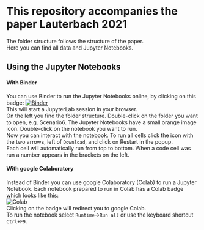 # This repository accompanies the paper Lauterbach 2021
The folder structure follows the structure of the paper.  
Here you can find all data and Jupyter Notebooks.

## Using the Jupyter Notebooks
#### With Binder
You can use Binder to run the Jupyter Notebooks online, by clicking on this badge: 
[![Binder](https://mybinder.org/badge_logo.svg)](https://mybinder.org/v2/gh/EnzymeML/Lauterbach_2021.git/HEAD)  
This will start a JupyterLab session in your browser.  
On the left you find the folder structure. Double-click on the folder you want to open, e.g. Scenario6. The Jupyter Notebooks have a small orange image icon. Double-click on the notebook you want to run.  
Now you can interact with the notebook. To run all cells click the icon with the two arrows, left of `Download`, and click on Restart in the popup.  
Each cell will automatically run from top to bottom. When a code cell was run a number appears in the brackets on the left.  

#### With google Colaboratory
Instead of Binder you can use google Colaboratory (Colab) to run a Jupyter Notebook.
Each notebook prepared to run in Colab has a Colab badge which looks like this:  
![Colab](https://colab.research.google.com/assets/colab-badge.svg)  
Clicking on the badge will redirect you to google Colab.  
To run the notebook select `Runtime`->`Run all` or use the keyboard shortcut `Ctrl+F9`.